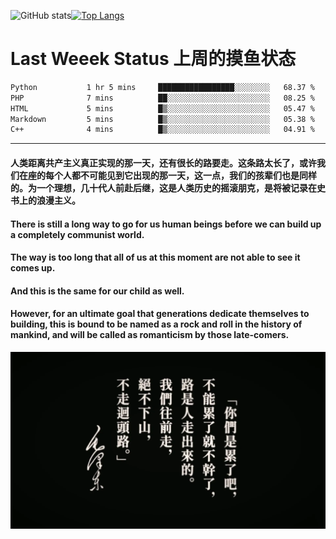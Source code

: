 ![GitHub stats](https://github-readme-stats.vercel.app/api?username=Mundanity-fc&hide=stars&count_private=true&show_icons=true&theme=prussian)[![Top Langs](https://github-readme-stats.vercel.app/api/top-langs/?username=Mundanity-fc&hide=javascript,html,css,blade&layout=compact&theme=prussian)](https://github.com/anuraghazra/github-readme-stats)

# Last Weeek Status 上周的摸鱼状态
<!--START_SECTION:waka-->

```txt
Python           1 hr 5 mins     █████████████████░░░░░░░░   68.37 %
PHP              7 mins          ██░░░░░░░░░░░░░░░░░░░░░░░   08.25 %
HTML             5 mins          █▒░░░░░░░░░░░░░░░░░░░░░░░   05.47 %
Markdown         5 mins          █▒░░░░░░░░░░░░░░░░░░░░░░░   05.38 %
C++              4 mins          █▒░░░░░░░░░░░░░░░░░░░░░░░   04.91 %
```

<!--END_SECTION:waka-->

---

#### 人类距离共产主义真正实现的那一天，还有很长的路要走。这条路太长了，或许我们在座的每个人都不可能见到它出现的那一天，这一点，我们的孩辈们也是同样的。为一个理想，几十代人前赴后继，这是人类历史的摇滚朋克，是将被记录在史书上的浪漫主义。

#### There is still a long way to go for us human beings before we can build up a completely communist world.
#### The way is too long that all of us at this moment are not able to see it comes up.
#### And this is the same for our child as well.
#### However, for an ultimate goal that generations dedicate themselves to building, this is bound to be named as a rock and roll in the history of mankind, and will be called as romanticism by those late-comers.

![HeSays](./HeSays.webp)
